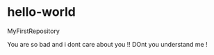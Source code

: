 # hello-world
MyFirstRepository

You are so bad and i dont care about you !!
DOnt you understand me  !
